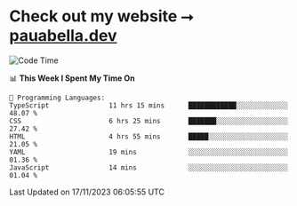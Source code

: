 # Check out my website ⭢ [pauabella.dev](https://pauabella.dev)

<!--START_SECTION:waka-->
![Code Time](http://img.shields.io/badge/Code%20Time-2%2C677%20hrs%2042%20mins-blue)

📊 **This Week I Spent My Time On** 

```text
💬 Programming Languages: 
TypeScript               11 hrs 15 mins      ████████████░░░░░░░░░░░░░   48.07 % 
CSS                      6 hrs 25 mins       ███████░░░░░░░░░░░░░░░░░░   27.42 % 
HTML                     4 hrs 55 mins       █████░░░░░░░░░░░░░░░░░░░░   21.05 % 
YAML                     19 mins             ░░░░░░░░░░░░░░░░░░░░░░░░░   01.36 % 
JavaScript               14 mins             ░░░░░░░░░░░░░░░░░░░░░░░░░   01.04 % 
```


 Last Updated on 17/11/2023 06:05:55 UTC
<!--END_SECTION:waka-->
